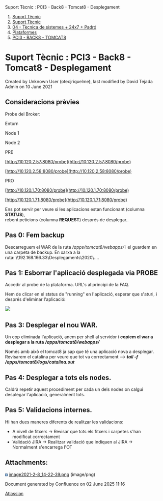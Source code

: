 Suport Tècnic : PCI3 - Back8 - Tomcat8 - Desplegament  

1.  [Suport Tècnic](index.html)
2.  [Suport Tècnic](13893782.html)
3.  [04 - Tècnica de sistemes + 24x7 + Padró](26313202.html)
4.  [Plataformes](Plataformes_41520520.html)
5.  [PCI3 - BACK8 - TOMCAT8](PCI3---BACK8---TOMCAT8_41521096.html)

Suport Tècnic : PCI3 - Back8 - Tomcat8 - Desplegament
=====================================================

Created by Unknown User (otecjriquelme), last modified by David Tejada Admin on 10 June 2021

Consideracions prèvies
----------------------

Probe del Broker:

Entorn

Node 1

Node 2

PRE

[http://10.120.2.57:8080/probe](http://10.120.2.57:8080/probe)

[http://10.120.2.58:8080/probe](http://10.120.2.58:8080/probe)

PRO

[http://10.120.1.70:8080/probe](http://10.120.1.70:8080/probe)

[http://10.120.1.71:8080/probe](http://10.120.1.71:8080/probe)

Ens pot servir per veure si les aplicacions estan funcionant (columna **STATUS**),  
rebent peticions (columna **REQUEST**) després de desplegar..

Pas 0: Fem backup
-----------------

Descarreguem el WAR de la ruta _/apps/tomcat8/webapps/_ i el guardem en una carpeta de backup. En xarxa a la ruta: \\\\192.168.166.33\\Desplegaments\\2020\\....

  

Pas 1: Esborrar l'aplicació desplegada via PROBE
------------------------------------------------

Accedir al probe de la plataforma. URL's al principi de la FAQ.

Hem de clicar en el status de "running" en l'aplicació, esperar que s'aturi, i després d'eliminar l'aplicació: 

![](attachments/41521098/41521105.png)

Pas 3: Desplegar el nou WAR.
----------------------------

Un cop eliminada l'aplicació, anem per shell al servidor i **copiem el war a desplegar a la ruta** **_/apps/tomcat8/webapps/_**

Només amb això el tomcat8 ja sap que té una aplicació nova a desplegar. Revisarem el catalina per veure que tot va correctament –> **_tail -f /apps/tomcat8/logs/catalina.out_**

Pas 4: Desplegar a tots els nodes.
----------------------------------

Caldrà repetir aquest procediment per cada un dels nodes on calgui desplegar l'aplicació, generalment tots.

Pas 5: Validacions internes.
----------------------------

Hi han dues maneres diferents de realitzar les validacions:

*   A nivell de fitxers → Revisar que tots els fitxers i carpetes s'han modificat correctament
*   Validació JIRA → Realitzar validació que indiquen al JIRA →  Normalment s'encarrega l'OT

  

  

  

  

Attachments:
------------

![](images/icons/bullet_blue.gif) [image2021-2-8\_14-22-39.png](attachments/41521098/41521105.png) (image/png)  

Document generated by Confluence on 02 June 2025 11:16

[Atlassian](http://www.atlassian.com/)